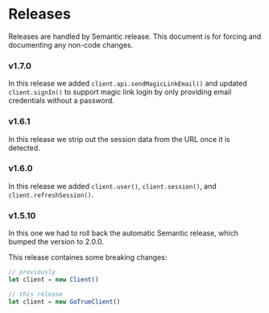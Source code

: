 # Releases

Releases are handled by Semantic release. This document is for forcing and documenting any non-code changes.

### v1.7.0

In this release we added `client.api.sendMagicLinkEmail()` and updated `client.signIn()` to support magic link login by only providing email credentials without a password.

### v1.6.1

In this release we strip out the session data from the URL once it is detected.

### v1.6.0

In this release we added `client.user()`, `client.session()`, and `client.refreshSession()`.

### v1.5.10

In this one we had to roll back the automatic Semantic release, which bumped the version to 2.0.0.

This release containes some breaking changes:

```js
// previously
let client = new Client()

// this release
let client = new GoTrueClient()
```
